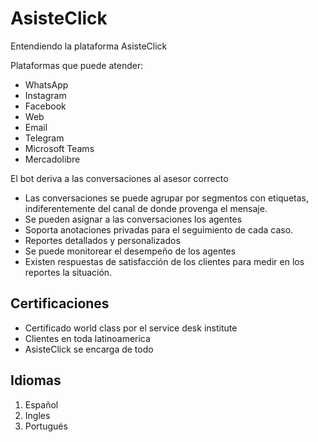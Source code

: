 # AsisteClick

Entendiendo la plataforma AsisteClick

Plataformas que puede atender:

- WhatsApp
- Instagram
- Facebook
- Web
- Email
- Telegram
- Microsoft Teams
- Mercadolibre

El bot deriva a las conversaciones al asesor correcto

- Las conversaciones se puede agrupar por segmentos con etiquetas, indiferentemente del canal de donde provenga el mensaje.
- Se pueden asignar a las conversaciones los agentes
- Soporta anotaciones privadas para el seguimiento de cada caso.
- Reportes detallados y personalizados
- Se puede monitorear el desempeño de los agentes
- Existen respuestas de satisfacción de los clientes para medir en los reportes la situación.

## Certificaciones

- Certificado world class por el service desk institute
- Clientes en toda latinoamerica
- AsisteClick se encarga de todo

## Idiomas

1. Español
2. Ingles
3. Portugués

